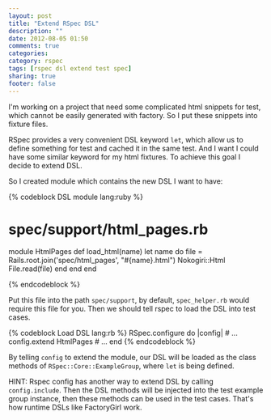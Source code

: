 ```yaml
---
layout: post
title: "Extend RSpec DSL"
description: ""
date: 2012-08-05 01:50
comments: true
categories: 
category: rspec
tags: [rspec dsl extend test spec]
sharing: true
footer: false
---
```


I'm working on a project that need some complicated html snippets for test, which cannot be easily generated with factory. So I put these snippets into fixture files.

RSpec provides a very convenient DSL keyword `let`, which allow us to define something for test and cached it in the same test. And I want I could have some similar keyword for my html fixtures. To achieve this goal I decide to extend DSL.

So I created module which contains the new DSL I want to have:

{% codeblock DSL module lang:ruby %}

# spec/support/html_pages.rb
module HtmlPages
  def load_html(name)
    let name do
      file = Rails.root.join('spec/html_pages', "#{name}.html")
      Nokogiri::Html File.read(file)
    end
  end
end

{% endcodeblock %}

Put this file into the path `spec/support`, by default, `spec_helper.rb` would require this file for you.
Then we should tell rspec to load the DSL into test cases.

{% codeblock Load DSL lang:rb %}
RSpec.configure do |config|
	# ...
	config.extend HtmlPages	
	# ...
end
{% endcodeblock %}

By telling `config` to extend the module, our DSL will be loaded as the class methods of `RSpec::Core::ExampleGroup`, where `let` is being defined.

HINT: Rspec config has another way to extend DSL by calling `config.include`. Then the DSL methods will be injected into the test example group instance, then these methods can be used in the test cases. That's how runtime DSLs like FactoryGirl work.

 